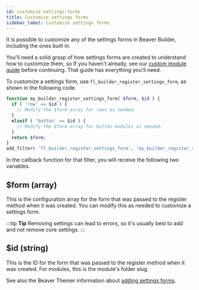 ```yaml
---
id: customize-settings-forms
title: Customize settings forms
sidebar_label: Customize settings forms
---
```



It is possible to customize any of the settings forms in Beaver Builder,
including the ones built in.

You'll need a solid grasp of how settings forms are created to understand how
to customize them, so If you haven't already, see our [custom module guide](/beaver-builder/developer/custom-modules.mdx) before continuing. That guide has everything you'll need.

To customize a settings form, use `fl_builder_register_settings_form`, as
shown in the following code.

```php
function my_builder_register_settings_form( $form, $id ) {
  if ( 'row' == $id ) {
    // Modify the $form array for rows as needed.
  }
  elseif ( 'button' == $id ) {
    // Modify the $form array for button modules as needed.
  }
  return $form;
}
add_filter( 'fl_builder_register_settings_form', 'my_builder_register_settings_form', 10, 2 );
```

In the callback function for that filter, you will receive the following two
variables.

## $form (array)
This is the configuration array for the form that was passed to the
register method when it was created. You can modify this as needed to
customize a settings form.

:::tip **Tip**
Removing settings can lead to errors, so it's usually best to add and
not remove core settings.
:::

## $id (string)
This is the ID for the form that was passed to the register method when it was
created. For modules, this is the module's folder slug.

See also the Beaver Themer information about [adding settings forms](/beaver-themer/developer/customize-field-connections-themer.md/#add-a-settings-form).
